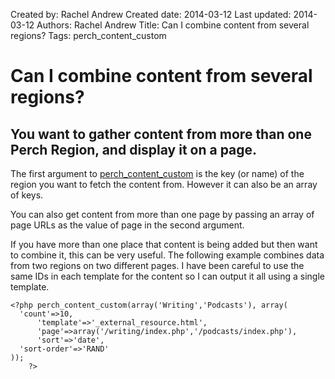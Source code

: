 Created by: Rachel Andrew
Created date: 2014-03-12
Last updated: 2014-03-12
Authors: Rachel Andrew
Title: Can I combine content from several regions?
Tags: perch_content_custom

# Can I combine content from several regions?

## You want to gather content from more than one Perch Region, and display it on a page.

The first argument to [perch_content_custom](http://docs.grabaperch.com/docs/content/perch-content-custom/) is the key (or name) of the region you want to fetch the content from. However it can also be an array of keys.

You can also get content from more than one page by passing an array of page URLs as the value of page in the second argument.

If you have more than one place that content is being added but then want to combine it, this can be very useful. The following example combines data from two regions on two different pages. I have been careful to use the same IDs in each template for the content so I can output it all using a single template.

    <?php perch_content_custom(array('Writing','Podcasts'), array(
      'count'=>10,
		  'template'=>'_external_resource.html',
		  'page'=>array('/writing/index.php','/podcasts/index.php'),
		  'sort'=>'date',
      'sort-order'=>'RAND'
    )); 
		?>